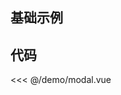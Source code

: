 ## 基础示例

<script setup>
import Modal from './demo/modal.vue'
</script>

<ClientOnly>
<Modal />
</ClientOnly>

## 代码

<<< @/demo/modal.vue
